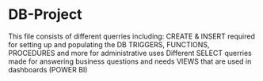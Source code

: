 # DB-Project
This file consists of different querries including:
CREATE & INSERT required for setting up and populating the DB
TRIGGERS, FUNCTIONS, PROCEDURES and more for administrative uses
Different SELECT querries made for answering business questions and needs
VIEWS that are used in dashboards (POWER BI)
